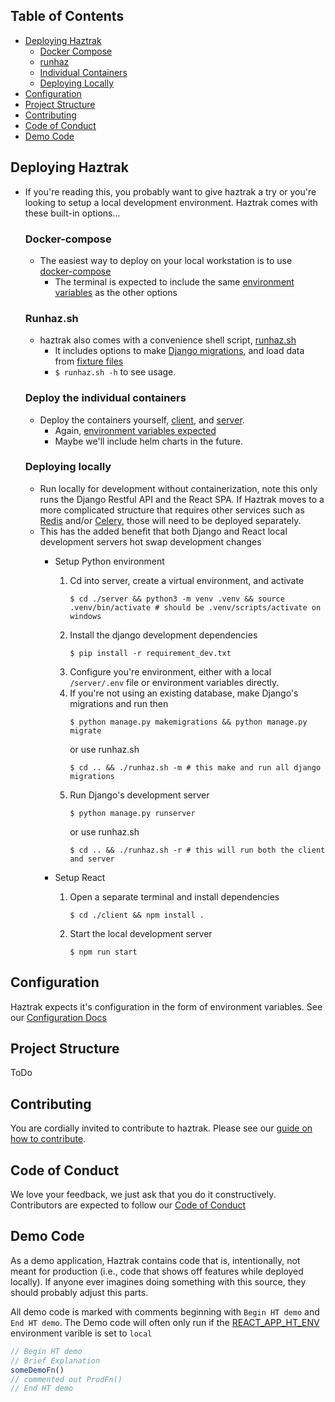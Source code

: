 ## Table of Contents
- [Deploying Haztrak](#Deploying-Haztrak)
    - [Docker Compose](#docker-compose)
    - [runhaz](#runhazsh)
    - [Individual Containers](#deploy-the-individual-containers)
    - [Deploying Locally](#deploying-locally)
- [Configuration](./Configuration.md)
- [Project Structure]()
- [Contributing](./CONTRIBUTING.md)
- [Code of Conduct](./CODE_OF_CONDUCT.md)
- [Demo Code](#demo-code)

## Deploying Haztrak
- If you're reading this, you probably want to give haztrak a try or you're looking to setup a local
development environment. Haztrak comes with these built-in options...
    ### Docker-compose
    - The easiest way to deploy on your local workstation is to use [docker-compose](https://docs.docker.com/compose/gettingstarted/)
        - The terminal is expected to include the same [environment variables](./Configuration.md) as the other options
    ### Runhaz.sh
    - haztrak also comes with a convenience shell script, [runhaz.sh](/runhaz.sh)
        - It includes options to make [Django migrations](https://docs.djangoproject.com/en/4.1/topics/migrations/), and load data from [fixture files](/server/tests/fixtures)
        - `$ runhaz.sh -h` to see usage.
    ### Deploy the individual containers
    - Deploy the containers yourself, [client](/client/Dockerfile), and [server](/server/Dockerfile).
        - Again, [environment variables expected](/docs/Configuration.md)
        - Maybe we'll include helm charts in the future.
    ### Deploying locally
    - Run locally for development without containerization, note this only runs the
Django Restful API and the React SPA. If Haztrak moves to a more complicated structure that requires other services
such as [Redis](https://redis.io/) and/or [Celery](https://github.com/celery/celery), those will need to be deployed separately.
    - This has the added benefit that both Django and React local development servers hot swap development changes
        - Setup Python environment
            1. Cd into server, create a virtual environment, and activate
                ```shell
                $ cd ./server && python3 -m venv .venv && source .venv/bin/activate # should be .venv/scripts/activate on windows
                ```
            2. Install the django development dependencies
                ```shell
                $ pip install -r requirement_dev.txt
                ```
            3. Configure you're environment, either with a local `/server/.env` file or environment variables directly.
            4. If you're not using an existing database, make Django's migrations and run then
                ```shell
                $ python manage.py makemigrations && python manage.py migrate
                ```
               or use runhaz.sh
                ```shell
                $ cd .. && ./runhaz.sh -m # this make and run all django migrations
                ```
            5. Run Django's development server
                ```shell
                $ python manage.py runserver
                ```
               or use runhaz.sh
                ```shell
                $ cd .. && ./runhaz.sh -r # this will run both the client and server
                ```

        - Setup React
            1. Open a separate terminal and install dependencies
                ```shell
                $ cd ./client && npm install .
                ```
            2. Start the local development server
                ```shell
                $ npm run start
                ```
## Configuration
Haztrak expects it's configuration in the form of environment variables. See our [Configuration Docs](/docs/Configuration.md)
## Project Structure
ToDo
## Contributing
You are cordially invited to contribute to haztrak. Please see our [guide on how to contribute](/docs/CONTRIBUTING.md).
## Code of Conduct
We love your feedback, we just ask that you do it constructively. Contributors are expected to follow our [Code of Conduct](/docs/CODE_OF_CONDUCT.md)

## Demo Code
As a demo application, Haztrak contains code that is, intentionally, not meant for production (i.e., code that shows off features while deployed locally). If anyone ever imagines doing something with this source, they should probably adjust this parts.

All demo code is marked with comments beginning with `Begin HT demo` and `End HT demo`. The Demo code will often only run if the [REACT_APP_HT_ENV](./Configuration.md#client) environment varible is set to `local`
```typescript
// Begin HT demo
// Brief Explanation
someDemoFn()
// commented out ProdFn()
// End HT demo

```

